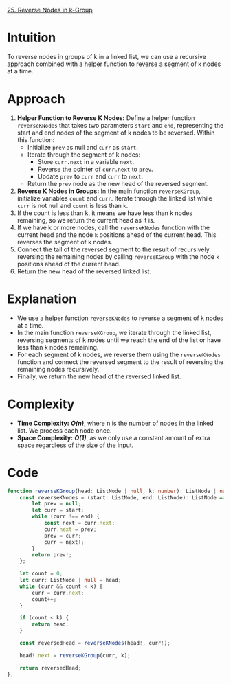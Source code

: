 [25. Reverse Nodes in k-Group](https://leetcode.com/problems/reverse-nodes-in-k-group/)

# Intuition
To reverse nodes in groups of k in a linked list, we can use a recursive approach combined with a helper function to reverse a segment of k nodes at a time.

# Approach
1. **Helper Function to Reverse K Nodes:** Define a helper function `reverseKNodes` that takes two parameters `start` and `end`, representing the start and end nodes of the segment of k nodes to be reversed. Within this function:
   - Initialize `prev` as null and `curr` as `start`.
   - Iterate through the segment of k nodes:
     - Store `curr.next` in a variable `next`.
     - Reverse the pointer of `curr.next` to `prev`.
     - Update `prev` to `curr` and `curr` to `next`.
   - Return the `prev` node as the new head of the reversed segment.
2. **Reverse K Nodes in Groups:** In the main function `reverseKGroup`, initialize variables `count` and `curr`. Iterate through the linked list while `curr` is not null and `count` is less than `k`.
3. If the count is less than k, it means we have less than k nodes remaining, so we return the current head as it is.
4. If we have k or more nodes, call the `reverseKNodes` function with the current head and the node `k` positions ahead of the current head. This reverses the segment of k nodes.
5. Connect the tail of the reversed segment to the result of recursively reversing the remaining nodes by calling `reverseKGroup` with the node `k` positions ahead of the current head.
6. Return the new head of the reversed linked list.

# Explanation
- We use a helper function `reverseKNodes` to reverse a segment of k nodes at a time.
- In the main function `reverseKGroup`, we iterate through the linked list, reversing segments of k nodes until we reach the end of the list or have less than k nodes remaining.
- For each segment of k nodes, we reverse them using the `reverseKNodes` function and connect the reversed segment to the result of reversing the remaining nodes recursively.
- Finally, we return the new head of the reversed linked list.

# Complexity
- **Time Complexity:** ***O(n)***, where n is the number of nodes in the linked list. We process each node once.
- **Space Complexity:** ***O(1)***, as we only use a constant amount of extra space regardless of the size of the input.

# Code
```typescript
function reverseKGroup(head: ListNode | null, k: number): ListNode | null {
    const reverseKNodes = (start: ListNode, end: ListNode): ListNode => {
        let prev = null;
        let curr = start;
        while (curr !== end) {
            const next = curr.next;
            curr.next = prev;
            prev = curr;
            curr = next!;
        }
        return prev!;
    };

    let count = 0;
    let curr: ListNode | null = head;
    while (curr && count < k) {
        curr = curr.next;
        count++;
    }

    if (count < k) {
        return head;
    }

    const reversedHead = reverseKNodes(head!, curr!);

    head!.next = reverseKGroup(curr, k);

    return reversedHead;
};
